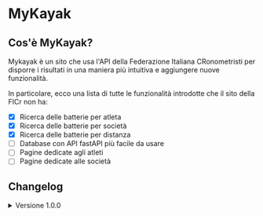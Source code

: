 # MyKayak
## Cos'è MyKayak?
Mykayak è un sito che usa l'API della Federazione Italiana CRonometristi per disporre i risultati in una maniera più intuitiva e aggiungere nuove funzionalità.

In particolare, ecco una lista di tutte le funzionalità introdotte che il sito della FICr non ha:

 - [X] Ricerca delle batterie per atleta
 - [X] Ricerca delle batterie per società
 - [X] Ricerca delle batterie per distanza
 - [ ] Database con API fastAPI più facile da usare
 - [ ] Pagine dedicate agli atleti
 - [ ] Pagine dedicate alle società

## Changelog

<details>
<summary>Versione 1.0.0</summary>
<br>
La versione 1.0.0 è la prima versione ad essere pubblicamente accessibile ad una gara. L'unica funzionalità aggiunta rispetto al sito della FiCR è la ricerca, che adesso è decisamente migliorata non dovendo più basarsi sui risultati ma sulle startlist.
</details>